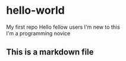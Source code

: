 # hello-world
My first repo
Hello fellow users
I'm new to this  
I'm a programming novice
## This is a markdown file
